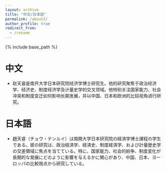 ```yaml
---
layout: archive
title: "中文/日本語"
permalink: /about2/
author_profile: true
redirect_from:
  - /resume
---
```


{% include base_path %}

中文
======
* 赵天睿是南开大学日本研究院经济学博士研究生。他的研究聚焦于政治经济学、经济史、制度经济学及计量史学的交叉领域。他特别关注国家能力、社会冲突和制度变迁如何影响长期发展，并以中国、日本和欧洲的比较视角进行研究。

日本語
======
* 趙天睿（チョウ・テンルイ）は南開大学日本研究院の経済学博士課程の学生である。彼の研究は、政治経済学、経済史、制度経済学、および計量歴史学の交差領域に焦点を当てている。特に、国家能力、社会的紛争、制度変化が長期的な発展にどのように影響を与えるかに関心があり、中国、日本、ヨーロッパの比較視点から研究している。
